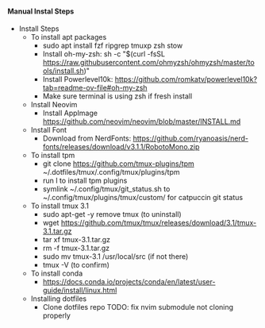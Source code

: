 #### Manual Instal Steps
- Install Steps
    - To install apt packages
        - sudo apt install fzf ripgrep tmuxp zsh stow
        * Install oh-my-zsh: sh -c "$(curl -fsSL https://raw.githubusercontent.com/ohmyzsh/ohmyzsh/master/tools/install.sh)"
        * Install Powerlevel10k: https://github.com/romkatv/powerlevel10k?tab=readme-ov-file#oh-my-zsh
        * Make sure terminal is using zsh if fresh install
    * Install Neovim
        * Install AppImage https://github.com/neovim/neovim/blob/master/INSTALL.md
    * Install Font
        * Download from NerdFonts: https://github.com/ryanoasis/nerd-fonts/releases/download/v3.1.1/RobotoMono.zip
    - To install tpm
        - git clone https://github.com/tmux-plugins/tpm ~/.dotfiles/tmux/.config/tmux/plugins/tpm
        - run <C-a>I to install tpm plugins
        - symlink ~/.config/tmux/git_status.sh to ~/.config/tmux/plugins/tmux/custom/ for catpuccin git status
    - To install tmux 3.1
        - sudo apt-get -y remove tmux (to uninstall)
        - wget https://github.com/tmux/tmux/releases/download/3.1/tmux-3.1.tar.gz
        - tar xf tmux-3.1.tar.gz
        - rm -f tmux-3.1.tar.gz
        - sudo mv tmux-3.1 /usr/local/src (if not there)
        - tmux -V (to confirm)
    - To install conda
        - https://docs.conda.io/projects/conda/en/latest/user-guide/install/linux.html
    * Installing dotfiles
        * Clone dotfiles repo TODO: fix nvim submodule not cloning properly
